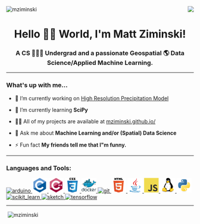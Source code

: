 
 <div align="right">
  <img align="left" src="https://komarev.com/ghpvc/?username=mziminski&label=Profile%20views&color=0e75b6&style=flat" alt="mziminski" /> 
  <a align="right" target="_blank" href="https://www.linkedin.com/in/matthew-ziminski-7b4392190/"><img src="https://img.shields.io/badge/-LinkedIn-0077B5?style=for-the-badge&logo=Linkedin&logoColor=white"></img></a>
 </div>


<h1 align="center">Hello 👋🏻 World, I'm Matt Ziminski!</h1>
<h3 align="center">A CS 👨🏻‍🎓 Undergrad and a passionate Geospatial 🌎 Data Science/Applied Machine Learning.</h3>

<hr>
<h3 align="left">What's up with me...</h3>

- 🔭 I’m currently working on [High Resolution Precipitation Model](https://github.com/mziminski/high-ressolution-precipitation-model)

- 🌱 I’m currently learning **SciPy**

- 👨‍💻 All of my projects are available at [mziminski.github.io/](https://mziminski.github.io/)

- 💬 Ask me about **Machine Learning and/or (Spatial) Data Science**

- ⚡ Fun fact **My friends tell me that I"m funny.**

<hr>
<h3 align="left">Languages and Tools:</h3>
<p align="left"> <a href="https://www.arduino.cc/" target="_blank"> <img src="https://cdn.worldvectorlogo.com/logos/arduino-1.svg" alt="arduino" width="40" height="40"/> </a> <a href="https://www.gnu.org/software/bash/" target="_blank"> </a> <a href="https://www.cprogramming.com/" target="_blank"> <img src="https://raw.githubusercontent.com/devicons/devicon/master/icons/c/c-original.svg" alt="c" width="40" height="40"/> </a> <a href="https://www.w3schools.com/cpp/" target="_blank"> <img src="https://raw.githubusercontent.com/devicons/devicon/master/icons/cplusplus/cplusplus-original.svg" alt="cplusplus" width="40" height="40"/> </a> <a href="https://www.w3schools.com/css/" target="_blank"> <img src="https://raw.githubusercontent.com/devicons/devicon/master/icons/css3/css3-original-wordmark.svg" alt="css3" width="40" height="40"/> </a> <a href="https://www.docker.com/" target="_blank"> <img src="https://raw.githubusercontent.com/devicons/devicon/master/icons/docker/docker-original-wordmark.svg" alt="docker" width="40" height="40"/> </a> <a href="https://git-scm.com/" target="_blank"> <img src="https://www.vectorlogo.zone/logos/git-scm/git-scm-icon.svg" alt="git" width="40" height="40"/> </a> <a href="https://www.w3.org/html/" target="_blank"> <img src="https://raw.githubusercontent.com/devicons/devicon/master/icons/html5/html5-original-wordmark.svg" alt="html5" width="40" height="40"/> </a> <a href="https://www.java.com" target="_blank"> <img src="https://raw.githubusercontent.com/devicons/devicon/master/icons/java/java-original.svg" alt="java" width="40" height="40"/> </a> <a href="https://developer.mozilla.org/en-US/docs/Web/JavaScript" target="_blank"> <img src="https://raw.githubusercontent.com/devicons/devicon/master/icons/javascript/javascript-original.svg" alt="javascript" width="40" height="40"/> </a> <a href="https://www.linux.org/" target="_blank"> <img src="https://raw.githubusercontent.com/devicons/devicon/master/icons/linux/linux-original.svg" alt="linux" width="40" height="40"/> </a> <a href="https://www.python.org" target="_blank"> <img src="https://raw.githubusercontent.com/devicons/devicon/master/icons/python/python-original.svg" alt="python" width="40" height="40"/> </a> <a href="https://scikit-learn.org/" target="_blank"> <img src="https://upload.wikimedia.org/wikipedia/commons/0/05/Scikit_learn_logo_small.svg" alt="scikit_learn" width="40" height="40"/> </a> <a href="https://www.sketch.com/" target="_blank"> <img src="https://www.vectorlogo.zone/logos/sketchapp/sketchapp-icon.svg" alt="sketch" width="40" height="40"/> </a> <a href="https://www.tensorflow.org" target="_blank"> <img src="https://www.vectorlogo.zone/logos/tensorflow/tensorflow-icon.svg" alt="tensorflow" width="40" height="40"/> </a> </p>

<hr>

<p>&nbsp;<img align="center" src="https://github-readme-stats.vercel.app/api?username=mziminski&show_icons=true&locale=en" alt="mziminski" /></p>
